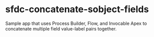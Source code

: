 # sfdc-concatenate-sobject-fields
Sample app that uses Process Builder, Flow, and Invocable Apex to concatenate multiple field value-label pairs together.
